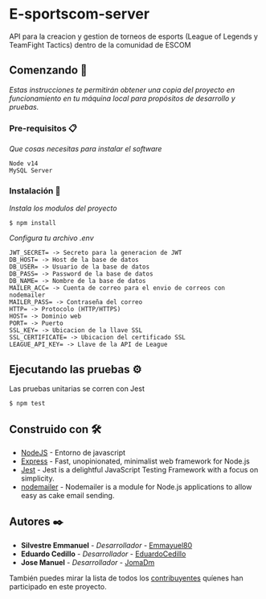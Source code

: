 # E-sportscom-server

API para la creacion y gestion de torneos de esports (League of Legends y TeamFight Tactics) dentro de la comunidad de ESCOM

## Comenzando 🚀

_Estas instrucciones te permitirán obtener una copia del proyecto en funcionamiento en tu máquina local para propósitos de desarrollo y pruebas._

### Pre-requisitos 📋

_Que cosas necesitas para instalar el software_

```
Node v14
MySQL Server
```

### Instalación 🔧

_Instala los modulos del proyecto_

```
$ npm install
```

_Configura tu archivo .env_

```
JWT_SECRET= -> Secreto para la generacion de JWT
DB_HOST= -> Host de la base de datos
DB_USER= -> Usuario de la base de datos
DB_PASS= -> Password de la base de datos
DB_NAME= -> Nombre de la base de datos
MAILER_ACC= -> Cuenta de correo para el envio de correos con nodemailer
MAILER_PASS= -> Contraseña del correo
HTTP= -> Protocolo (HTTP/HTTPS)
HOST= -> Dominio web
PORT= -> Puerto
SSL_KEY= -> Ubicacion de la llave SSL
SSL_CERTIFICATE= -> Ubicacion del certificado SSL
LEAGUE_API_KEY= -> Llave de la API de League
```

## Ejecutando las pruebas ⚙️

Las pruebas unitarias se corren con Jest

```
$ npm test
```

## Construido con 🛠️

- [NodeJS](https://nodejs.org/en/) - Entorno de javascript
- [Express](https://expressjs.com) - Fast, unopinionated, minimalist web framework for Node.js
- [Jest](https://jestjs.io) - Jest is a delightful JavaScript Testing Framework with a focus on simplicity.
- [nodemailer](https://nodemailer.com/about/) - Nodemailer is a module for Node.js applications to allow easy as cake email sending.

## Autores ✒️

- **Silvestre Emmanuel** - _Desarrollador_ - [Emmayuel80](https://github.com/Emmayuel80)
- **Eduardo Cedillo** - _Desarrollador_ - [EduardoCedillo](https://github.com/EduardoCedillo)
- **Jose Manuel** - _Desarrollador_ - [JomaDm](https://github.com/JomaDm)

También puedes mirar la lista de todos los [contribuyentes](https://github.com/E-sportscom-server/contributors) quíenes han participado en este proyecto.
